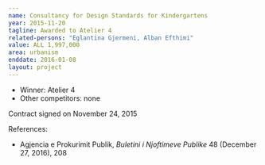 ```yaml
---
name: Consultancy for Design Standards for Kindergartens
year: 2015-11-20
tagline: Awarded to Atelier 4
related-persons: "Eglantina Gjermeni, Alban Efthimi"
value: ALL 1,997,000
area: urbanism
enddate: 2016-01-08
layout: project
---
```

* Winner: Atelier 4
* Other competitors: none

Contract signed on November 24, 2015

References:

* Agjencia e Prokurimit Publik, *Buletini i Njoftimeve Publike* 48 (December 27, 2016), 208
